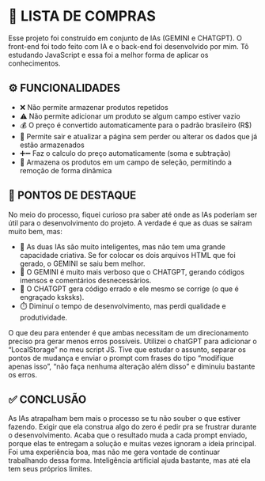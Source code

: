 # 🛒 LISTA DE COMPRAS

Esse projeto foi construído em conjunto de IAs (GEMINI e CHATGPT). O front-end foi todo feito com IA e o back-end foi desenvolvido por mim. Tô estudando JavaScript e essa foi a melhor forma de aplicar os conhecimentos.

## ⚙️ FUNCIONALIDADES

- ❌ Não permite armazenar produtos repetidos  
- ⚠️ Não permite adicionar um produto se algum campo estiver vazio  
- 💰 O preço é convertido automaticamente para o padrão brasileiro (R$)
- 🔄 Permite sair e atualizar a página sem perder ou alterar os dados que já estão armazenados  
- ➕➖ Faz o calculo do preço automaticamente (soma e subtração)  
- 🧺 Armazena os produtos em um campo de seleção, permitindo a remoção de forma dinâmica

## 🌟 PONTOS DE DESTAQUE

No meio do processo, fiquei curioso pra saber até onde as IAs poderiam ser útil para o desenvolvimento do projeto. A verdade é que as duas se saíram muito bem, mas:

- 🧠 As duas IAs são muito inteligentes, mas não tem uma grande capacidade criativa. Se for colocar os dois arquivos HTML que foi gerado, o GEMINI se saiu bem melhor.  
- 📄 O GEMINI é muito mais verboso que o CHATGPT, gerando códigos imensos e comentários desnecessários.  
- 🧪 O CHATGPT gera código errado e ele mesmo se corrige (o que é engraçado ksksks).  
- ⏱️ Diminuí o tempo de desenvolvimento, mas perdi qualidade e produtividade.  

O que deu para entender é que ambas necessitam de um direcionamento preciso pra gerar menos erros possíveis. Utilizei o chatGPT para adicionar o “LocalStorage” no meu script JS. Tive que estudar o assunto, separar os pontos de mudança e enviar o prompt com frases do tipo “modifique apenas isso”, “não faça nenhuma alteração além disso” e diminuiu bastante os erros.

## ✅ CONCLUSÃO

As IAs atrapalham bem mais o processo se tu não souber o que estiver fazendo. Exigir que ela construa algo do zero é pedir pra se frustrar durante o desenvolvimento. Acaba que o resultado muda a cada prompt enviado, porque elas te entregam a solução e muitas vezes ignoram a ideia principal. Foi uma experiência boa, mas não me gera vontade de continuar trabalhando dessa forma. Inteligência artificial ajuda bastante, mas até ela tem seus próprios limites.

